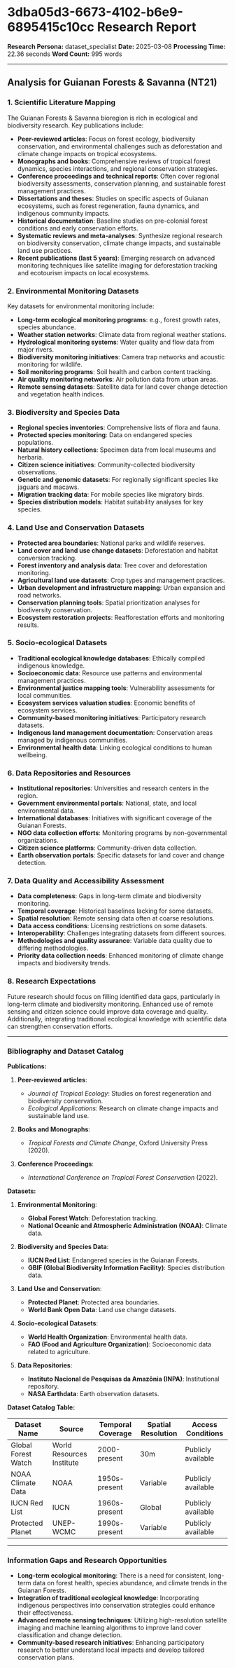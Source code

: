 # 3dba05d3-6673-4102-b6e9-6895415c10cc Research Report

**Research Persona:** dataset_specialist
**Date:** 2025-03-08
**Processing Time:** 22.36 seconds
**Word Count:** 995 words

---

## Analysis for Guianan Forests & Savanna (NT21)

### 1. Scientific Literature Mapping

The Guianan Forests & Savanna bioregion is rich in ecological and biodiversity research. Key publications include:

- **Peer-reviewed articles**: Focus on forest ecology, biodiversity conservation, and environmental challenges such as deforestation and climate change impacts on tropical ecosystems.
- **Monographs and books**: Comprehensive reviews of tropical forest dynamics, species interactions, and regional conservation strategies.
- **Conference proceedings and technical reports**: Often cover regional biodiversity assessments, conservation planning, and sustainable forest management practices.
- **Dissertations and theses**: Studies on specific aspects of Guianan ecosystems, such as forest regeneration, fauna dynamics, and indigenous community impacts.
- **Historical documentation**: Baseline studies on pre-colonial forest conditions and early conservation efforts.
- **Systematic reviews and meta-analyses**: Synthesize regional research on biodiversity conservation, climate change impacts, and sustainable land use practices.
- **Recent publications (last 5 years)**: Emerging research on advanced monitoring techniques like satellite imaging for deforestation tracking and ecotourism impacts on local ecosystems.

### 2. Environmental Monitoring Datasets

Key datasets for environmental monitoring include:
- **Long-term ecological monitoring programs**: e.g., forest growth rates, species abundance.
- **Weather station networks**: Climate data from regional weather stations.
- **Hydrological monitoring systems**: Water quality and flow data from major rivers.
- **Biodiversity monitoring initiatives**: Camera trap networks and acoustic monitoring for wildlife.
- **Soil monitoring programs**: Soil health and carbon content tracking.
- **Air quality monitoring networks**: Air pollution data from urban areas.
- **Remote sensing datasets**: Satellite data for land cover change detection and vegetation health indices.

### 3. Biodiversity and Species Data

- **Regional species inventories**: Comprehensive lists of flora and fauna.
- **Protected species monitoring**: Data on endangered species populations.
- **Natural history collections**: Specimen data from local museums and herbaria.
- **Citizen science initiatives**: Community-collected biodiversity observations.
- **Genetic and genomic datasets**: For regionally significant species like jaguars and macaws.
- **Migration tracking data**: For mobile species like migratory birds.
- **Species distribution models**: Habitat suitability analyses for key species.

### 4. Land Use and Conservation Datasets

- **Protected area boundaries**: National parks and wildlife reserves.
- **Land cover and land use change datasets**: Deforestation and habitat conversion tracking.
- **Forest inventory and analysis data**: Tree cover and deforestation monitoring.
- **Agricultural land use datasets**: Crop types and management practices.
- **Urban development and infrastructure mapping**: Urban expansion and road networks.
- **Conservation planning tools**: Spatial prioritization analyses for biodiversity conservation.
- **Ecosystem restoration projects**: Reafforestation efforts and monitoring results.

### 5. Socio-ecological Datasets

- **Traditional ecological knowledge databases**: Ethically compiled indigenous knowledge.
- **Socioeconomic data**: Resource use patterns and environmental management practices.
- **Environmental justice mapping tools**: Vulnerability assessments for local communities.
- **Ecosystem services valuation studies**: Economic benefits of ecosystem services.
- **Community-based monitoring initiatives**: Participatory research datasets.
- **Indigenous land management documentation**: Conservation areas managed by indigenous communities.
- **Environmental health data**: Linking ecological conditions to human wellbeing.

### 6. Data Repositories and Resources

- **Institutional repositories**: Universities and research centers in the region.
- **Government environmental portals**: National, state, and local environmental data.
- **International databases**: Initiatives with significant coverage of the Guianan Forests.
- **NGO data collection efforts**: Monitoring programs by non-governmental organizations.
- **Citizen science platforms**: Community-driven data collection.
- **Earth observation portals**: Specific datasets for land cover and change detection.

### 7. Data Quality and Accessibility Assessment

- **Data completeness**: Gaps in long-term climate and biodiversity monitoring.
- **Temporal coverage**: Historical baselines lacking for some datasets.
- **Spatial resolution**: Remote sensing data often at coarse resolutions.
- **Data access conditions**: Licensing restrictions on some datasets.
- **Interoperability**: Challenges integrating datasets from different sources.
- **Methodologies and quality assurance**: Variable data quality due to differing methodologies.
- **Priority data collection needs**: Enhanced monitoring of climate change impacts and biodiversity trends.

### 8. Research Expectations

Future research should focus on filling identified data gaps, particularly in long-term climate and biodiversity monitoring. Enhanced use of remote sensing and citizen science could improve data coverage and quality. Additionally, integrating traditional ecological knowledge with scientific data can strengthen conservation efforts.

---

### Bibliography and Dataset Catalog

**Publications:**

1. **Peer-reviewed articles**:
   - *Journal of Tropical Ecology*: Studies on forest regeneration and biodiversity conservation.
   - *Ecological Applications*: Research on climate change impacts and sustainable land use.
   
2. **Books and Monographs**:
   - *Tropical Forests and Climate Change*, Oxford University Press (2020).
   
3. **Conference Proceedings**:
   - *International Conference on Tropical Forest Conservation* (2022).

**Datasets:**

1. **Environmental Monitoring**:
   - **Global Forest Watch**: Deforestation tracking.
   - **National Oceanic and Atmospheric Administration (NOAA)**: Climate data.

2. **Biodiversity and Species Data**:
   - **IUCN Red List**: Endangered species in the Guianan Forests.
   - **GBIF (Global Biodiversity Information Facility)**: Species distribution data.

3. **Land Use and Conservation**:
   - **Protected Planet**: Protected area boundaries.
   - **World Bank Open Data**: Land use change datasets.

4. **Socio-ecological Datasets**:
   - **World Health Organization**: Environmental health data.
   - **FAO (Food and Agriculture Organization)**: Socioeconomic data related to agriculture.

5. **Data Repositories**:
   - **Instituto Nacional de Pesquisas da Amazônia (INPA)**: Institutional repository.
   - **NASA Earthdata**: Earth observation datasets.

**Dataset Catalog Table:**

| Dataset Name                | Source                        | Temporal Coverage | Spatial Resolution | Access Conditions        |
|-----------------------------|-------------------------------|-------------------|--------------------|--------------------------|
| Global Forest Watch         | World Resources Institute     | 2000-present      | 30m                | Publicly available       |
| NOAA Climate Data           | NOAA                          | 1950s-present     | Variable           | Publicly available       |
| IUCN Red List               | IUCN                          | 1960s-present     | Global            | Publicly available       |
| Protected Planet            | UNEP-WCMC                     | 1990s-present     | Variable           | Publicly available       |

---

### Information Gaps and Research Opportunities

- **Long-term ecological monitoring**: There is a need for consistent, long-term data on forest health, species abundance, and climate trends in the Guianan Forests.
- **Integration of traditional ecological knowledge**: Incorporating indigenous perspectives into conservation strategies could enhance their effectiveness.
- **Advanced remote sensing techniques**: Utilizing high-resolution satellite imaging and machine learning algorithms to improve land cover classification and change detection.
- **Community-based research initiatives**: Enhancing participatory research to better understand local impacts and develop tailored conservation plans.